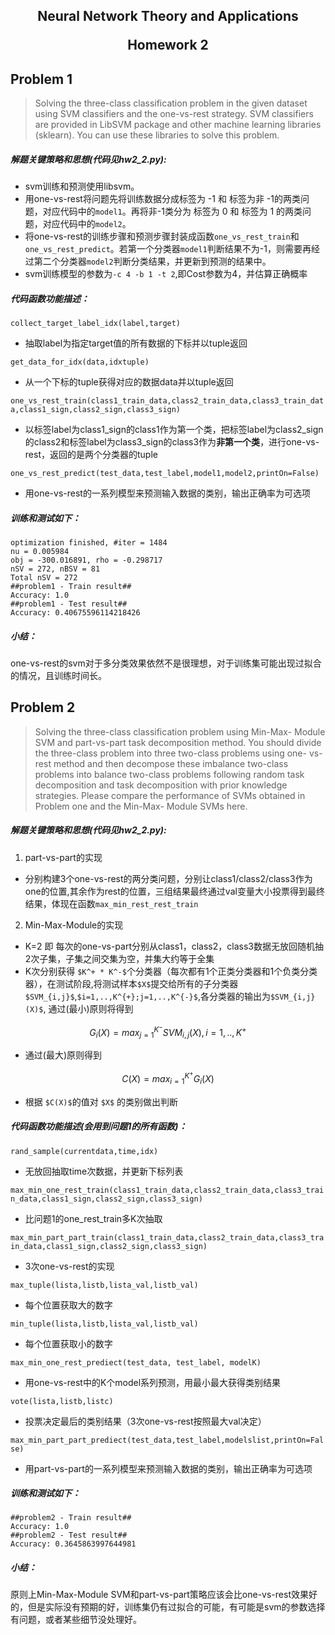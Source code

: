 <h2 style="text-align:center">Neural Network Theory and Applications  

Homework 2  

</h2>

## Problem 1
> Solving the three-class classification problem in the given dataset using SVM classifiers and the one-vs-rest strategy. SVM classifiers are provided in LibSVM package and other machine learning libraries (sklearn). You can use these libraries to solve this problem.

##### 解题关键策略和思想(代码见hw2_2.py):  
* svm训练和预测使用libsvm。  
* 用one-vs-rest将问题先将训练数据分成标签为 -1 和 标签为非 -1的两类问题，对应代码中的`model1`。再将非-1类分为 标签为 0 和 标签为 1 的两类问题，对应代码中的`model2`。  
* 将one-vs-rest的训练步骤和预测步骤封装成函数`one_vs_rest_train`和`one_vs_rest_predict`。若第一个分类器`model1`判断结果不为-1，则需要再经过第二个分类器`model2`判断分类结果，并更新到预测的结果中。    
* svm训练模型的参数为`-c 4 -b 1 -t 2`,即Cost参数为4，并估算正确概率

##### 代码函数功能描述：  
`collect_target_label_idx(label,target)`  
* 抽取label为指定target值的所有数据的下标并以tuple返回

`get_data_for_idx(data,idxtuple)`  
* 从一个下标的tuple获得对应的数据data并以tuple返回

`one_vs_rest_train(class1_train_data,class2_train_data,class3_train_data,class1_sign,class2_sign,class3_sign)`  
* 以标签label为class1_sign的class1作为第一个类，把标签label为class2_sign的class2和标签label为class3_sign的class3作为**非第一个类**，进行one-vs-rest，返回的是两个分类器的tuple

`one_vs_rest_predict(test_data,test_label,model1,model2,printOn=False)`
* 用one-vs-rest的一系列模型来预测输入数据的类别，输出正确率为可选项

##### 训练和测试如下：
```shell
optimization finished, #iter = 1484
nu = 0.005984
obj = -300.016891, rho = -0.298717
nSV = 272, nBSV = 81
Total nSV = 272
##problem1 - Train result##
Accuracy: 1.0
##problem1 - Test result##
Accuracy: 0.40675596114218426
```
##### 小结：
one-vs-rest的svm对于多分类效果依然不是很理想，对于训练集可能出现过拟合的情况，且训练时间长。

## Problem 2
> Solving the three-class classification problem using Min-Max- Module SVM and part-vs-part task decomposition method. You should divide the three-class problem into three two-class problems using one- vs-rest method and then decompose these imbalance two-class problems into balance two-class problems following random task decomposition and task decomposition with prior knowledge strategies. Please compare the performance of SVMs obtained in Problem one and the Min-Max- Module SVMs here.

##### 解题关键策略和思想(代码见hw2_2.py):  
1. part-vs-part的实现
* 分别构建3个one-vs-rest的两分类问题，分别让class1/class2/class3作为one的位置,其余作为rest的位置，三组结果最终通过val变量大小投票得到最终结果，体现在函数`max_min_rest_rest_train`
2. Min-Max-Module的实现
* K=2 即 每次的one-vs-part分别从class1，class2，class3数据无放回随机抽2次子集，子集之间交集为空，并集大约等于全集
* K次分别获得 `$K^+ * K^-$`个分类器（每次都有1个正类分类器和1个负类分类器），在测试阶段,将测试样本`$X$`提交给所有的子分类器`$SVM_{i,j}$`,`$i=1,..,K^{+};j=1,..,K^{-}$`,各分类器的输出为`$SVM_{i,j}(X)$`, 通过(最小)原则将得到
```math
G_{i}(X) = max_{j=1} ^{K^{-}} SVM_{i,j}(X) ,i=1,..,K^{+}
```
* 通过(最大)原则得到
```math
C(X) = max_{i=1} ^{K^{+}} G_{i}(X)
```
* 根据 `$C(X)$`的值对 `$X$` 的类别做出判断



##### 代码函数功能描述(会用到问题1的所有函数)：  
`rand_sample(currentdata,time,idx)`   
* 无放回抽取time次数据，并更新下标列表

`max_min_one_rest_train(class1_train_data,class2_train_data,class3_train_data,class1_sign,class2_sign,class3_sign)`
* 比问题1的one_rest_train多K次抽取

`max_min_part_part_train(class1_train_data,class2_train_data,class3_train_data,class1_sign,class2_sign,class3_sign)`  
* 3次one-vs-rest的实现

`max_tuple(lista,listb,lista_val,listb_val)`
* 每个位置获取大的数字  

`min_tuple(lista,listb,lista_val,listb_val)`
* 每个位置获取小的数字

`max_min_one_rest_prediect(test_data, test_label, modelK)`
* 用one-vs-rest中的K个model系列预测，用最小最大获得类别结果

`vote(lista,listb,listc)`
* 投票决定最后的类别结果（3次one-vs-rest按照最大val决定）
 
`max_min_part_part_prediect(test_data,test_label,modelslist,printOn=False)`
* 用part-vs-part的一系列模型来预测输入数据的类别，输出正确率为可选项


##### 训练和测试如下：
```shell
##problem2 - Train result##
Accuracy: 1.0
##problem2 - Test result##
Accuracy: 0.3645863997644981
```
##### 小结：
原则上Min-Max-Module SVM和part-vs-part策略应该会比one-vs-rest效果好的，但是实际没有预期的好，训练集仍有过拟合的可能，有可能是svm的参数选择有问题，或者某些细节没处理好。
